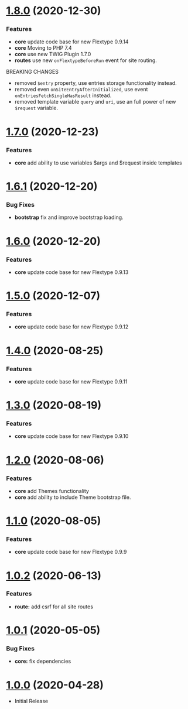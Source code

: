 <a name="1.8.0"></a>
# [1.8.0](https://github.com/flextype-plugins/site/compare/v1.7.0...v1.8.0) (2020-12-30)

### Features

* **core** update code base for new Flextype 0.9.14
* **core** Moving to PHP 7.4
* **core** use new TWIG Plugin 1.7.0
* **routes** use new `onFlextypeBeforeRun` event for site routing.

BREAKING CHANGES

* removed `$entry` property, use entries storage functionality instead.
* removed even `onSiteEntryAfterInitialized`, use event `onEntriesFetchSingleHasResult` instead.
* removed template variable `query` and `uri`, use an full power of new `$request` variable.

<a name="1.7.0"></a>
# [1.7.0](https://github.com/flextype-plugins/site/compare/v1.6.1...v1.7.0) (2020-12-23)

### Features

* **core** add ability to use variables $args and $request inside templates

<a name="1.6.1"></a>
# [1.6.1](https://github.com/flextype-plugins/site/compare/v1.6.0...v1.6.1) (2020-12-20)

### Bug Fixes

* **bootstrap** fix and improve bootstrap loading.

<a name="1.6.0"></a>
# [1.6.0](https://github.com/flextype-plugins/site/compare/v1.5.0...v1.6.0) (2020-12-20)

### Features

* **core** update code base for new Flextype 0.9.13

<a name="1.5.0"></a>
# [1.5.0](https://github.com/flextype-plugins/site/compare/v1.4.0...v1.5.0) (2020-12-07)

### Features

* **core** update code base for new Flextype 0.9.12

<a name="1.4.0"></a>
# [1.4.0](https://github.com/flextype-plugins/site/compare/v1.3.0...v1.4.0) (2020-08-25)

### Features

* **core** update code base for new Flextype 0.9.11

<a name="1.3.0"></a>
# [1.3.0](https://github.com/flextype-plugins/site/compare/v1.2.0...v1.3.0) (2020-08-19)

### Features

* **core** update code base for new Flextype 0.9.10

<a name="1.2.0"></a>
# [1.2.0](https://github.com/flextype-plugins/site/compare/v1.1.0...v1.2.0) (2020-08-06)

### Features

* **core** add Themes functionality
* **core** add ability to include Theme bootstrap file.

<a name="1.1.0"></a>
# [1.1.0](https://github.com/flextype-plugins/site/compare/v1.0.2...v1.1.0) (2020-08-05)

### Features

* **core** update code base for new Flextype 0.9.9

<a name="1.0.2"></a>
# [1.0.2](https://github.com/flextype-plugins/site/compare/v1.0.1...v1.0.2) (2020-06-13)

### Features

* **route:** add csrf for all site routes

<a name="1.0.1"></a>
# [1.0.1](https://github.com/flextype-plugins/site/compare/v1.0.0...v1.0.1) (2020-05-05)

### Bug Fixes

* **core:** fix dependencies

<a name="1.0.0"></a>
# [1.0.0](https://github.com/flextype-plugins/site) (2020-04-28)
* Initial Release
